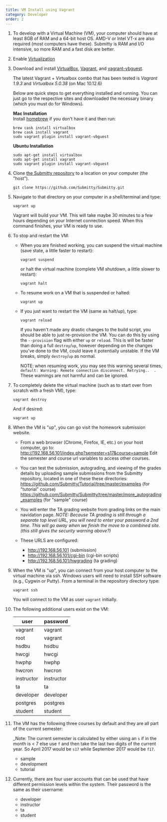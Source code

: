 ```yaml
---
title: VM Install using Vagrant
category: Developer
order: 2
---
```


1. To develop with a Virtual Machine (VM), your computer should have
   at least 8GB of RAM and a 64-bit host OS.  AMD-V or Intel VT-x are
   also required (most computers have these).  Submitty is RAM and I/O
   intensive, so more RAM and a fast disk are better.


2. Enable [Virtualization](http://tinyurl.com/enable-virtualization)


3. Download and install [VirtualBox](https://www.virtualbox.org/), [Vagrant](https://www.vagrantup.com), and [vagrant-vbguest](https://github.com/dotless-de/vagrant-vbguest). 

    The latest Vagrant + Virtualbox combo that has been tested is _Vagrant 1.9.3_ and _Virtualbox 5.0.38_ (on Mac 10.12.6)

    Below are quick steps to get everything installed and running. You can just go to the respective sites and downloaded the necessary binary (which you must do for Windows).

    **Mac Installation**  
    Install [homebrew](http://brew.sh/) if you don't have it and then run:
    ```
    brew cask install virtualbox
    brew cask install vagrant
    sudo vagrant plugin install vagrant-vbguest
    ```
   
    **Ubuntu Installation**
    ```
    sudo apt-get install virtualbox
    sudo apt-get install vagrant
    sudo vagrant plugin install vagrant-vbguest
    ```

2. Clone [the Submitty repository](https://github.com/Submitty/Submitty) to a location on
   your computer (the "host").
    
   ```
   git clone https://github.com/Submitty/Submitty.git
   ```


3. Navigate to that directory on your computer in a shell/terminal and
   type:

   ```
   vagrant up
   ```

   Vagrant will build your VM.  This will take maybe 30 minutes to a
   few hours depending on your Internet connection speed.  When this
   command finishes, your VM is ready to use.


5. To stop and restart the VM:

   * When you are finished working, you can suspend the virtual
     machine (save state, a little faster to restart):

     ```
     vagrant suspend
     ```
     
     or halt the virtual machine (complete VM shutdown, a little
     slower to restart):

     ```
     vagrant halt
     ```
   
   * To resume work on a VM that is suspended or halted:

     ```
     vagrant up
     ```

   * If you just want to restart the VM (same as halt/up), type:
     ```
     vagrant reload
     ```

     If you haven't made any drastic changes to the build script, 
     you should be able to just re-provision the VM. You can do this by
     using the `--provision` flag with either `up` or  `reload`. This is 
     will be faster than doing a full `destroy`/`up`, however depending on
     the changes you've done to the VM, could leave it potentially unstable.
     If the VM breaks, simply `destroy`/`up` as normal.

     NOTE: when resuming work, you may see this warning several
     times, `default: Warning: Remote connection
     disconnect. Retrying..  .` These warnings are not harmful and can
     be ignored.

6. To completely delete the virtual machine (such as to start over from
   scratch with a fresh VM), type:

   ```
   vagrant destroy
   ```

   And if desired:

   ```
   vagrant up
   ```


7. When the VM is "up", you can go visit the homework submission
   website.
   
   * From a web browser (Chrome, Firefox, IE, etc.) on your host
     computer, go to:  
     <http://192.168.56.101/index.php?semester=s17&course=sample>
     Edit the semester and course url variables to access other courses.

   * You can test the submission, autograding, and viewing of the
     grades details by uploading sample submissions from the Submitty
     repository, located in one of these these directories:
     <https://github.com/Submitty/Tutorial/tree/master/examples> (for "tutorial" course)
     <https://github.com/Submitty/Submitty/tree/master/more_autograding_examples> (for "sample" course)<br>

   * You will enter the TA grading website from grading links on the main navidation page.
     _NOTE:  Because TA grading is still through a separate top level URL, you will need to enter your
     password a 2nd time.  This will go away when we finish the move to a combined site.
     (this still gives the security warning above?)_

   * These URLS are configured:
     * <http://192.168.56.101> (submission)
     * <http://192.168.56.101/cgi-bin> (cgi-bin scripts)
     * <http://192.168.56.101/hwgrading> (ta grading)


8. When the VM is "up", you can connect from your host computer to the
   virtual machine via ssh.  Windows users will need to install SSH
   software (e.g., Cygwin or Putty).  From a terminal in the
   repository directory type:

   ```
   vagrant ssh
   ```

   You will connect to the VM as user `vagrant` initially. 


9.  The following additional users exist on the VM:

    | user | password |
    |------|----------|
    | vagrant | vagrant |
    | root | vagrant |
    | hsdbu | hsdbu |
    | hwcgi | hwcgi |
    | hwphp | hwphp |
    | hwcron | hwcron |
    | instructor | instructor |
    | ta | ta |
    | developer | developer |
    | postgres | postgres |
    | student | student |


10. The VM has the following three courses by default and they are all part of the current semester:

    _Note: The current semester is calculated by either using an `s` if in the month is < 7 else use `f`
    and then take the last two digits of the current year. So April 2017 would be `s17` while September
    2017 would be `f17`.

    * sample
    * development
    * tutorial


11. Currently, there are four user accounts that can be used that have different permission levels within the system. Their password is the same as their username:
   
    * developer
    * instructor
    * ta
    * student